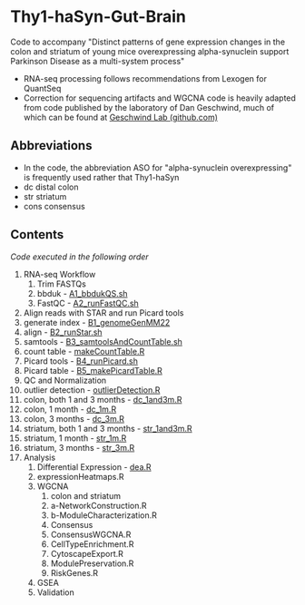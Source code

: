# Thy1-haSyn-Gut-Brain

Code to accompany "Distinct patterns of gene expression changes in the colon and striatum of young mice overexpressing alpha-synuclein support Parkinson Disease as a multi-system process"

* RNA-seq processing follows recommendations from Lexogen for QuantSeq
* Correction for sequencing artifacts and WGCNA code is heavily adapted from code published by the laboratory of Dan Geschwind, much of which can be found at [Geschwind Lab (github.com)](https://github.com/dhglab) 

## Abbreviations
* In the code, the abbreviation ASO for "alpha-synuclein overexpressing" is frequently used rather that Thy1-haSyn
* dc distal colon
* str striatum
* cons consensus

## Contents
*Code executed in the following order*

1. RNA-seq Workflow
    1. Trim FASTQs
    2. bbduk - [A1_bbdukQS.sh](1-RNAseqWorkflow/A_TrimFastqs/A1_bbdukQS.sh)
    3. FastQC - [A2_runFastQC.sh](1-RNAseqWorkflow/A_TrimFastqs/A2_runFastQC.sh)
2. Align reads with STAR and run Picard tools
  1. generate index - [B1_genomeGenMM22](1-RNAseqWorkflow/B_STARandPicard/B1_genomeGenMM22.sh)
  2. align - [B2_runStar.sh](1-RNAseqWorkflow/B_STARandPicard/B2_runStar.sh)
  3. samtools - [B3_samtoolsAndCountTable.sh](1-RNAseqWorkflow/B_STARandPicard/B3_samtoolsAndCountTable.sh)
  4. count table - [makeCountTable.R](1-RNAseqWorkflow/B_STARandPicard/makeCountTable.R)
  5. Picard tools - [B4_runPicard.sh](1-RNAseqWorkflow/B_STARandPicard/B4_runPicard.sh)
  6. Picard table - [B5_makePicardTable.R](1-RNAseqWorkflow/B_STARandPicard/B5_makePicardTable.R)
3. QC and Normalization
  1. outlier detection - [outlierDetection.R](1-RNAseqWorkflow/C_QCandNormalization/outlierDetection.R)
  2. colon, both 1 and 3 months - [dc_1and3m.R](1-RNAseqWorkflow/C_QCandNormalization/dc_1and3m.R)
  3. colon, 1 month - [dc_1m.R](1-RNAseqWorkflow/C_QCandNormalization/dc_1m.R)
  4. colon, 3 months - [dc_3m.R](1-RNAseqWorkflow/C_QCandNormalization/dc_3m.R)
  5. striatum, both 1 and 3 months - [str_1and3m.R](1-RNAseqWorkflow/C_QCandNormalization/str_1and3m.R)
  6. striatum, 1 month - [str_1m.R](1-RNAseqWorkflow/C_QCandNormalization/str_1m.R)
  7. striatum, 3 months - [str_3m.R](1-RNAseqWorkflow/C_QCandNormalization/str_3m.R)
4. Analysis
    1. Differential Expression - [dea.R](2-Analysis/dea.R)
    2. expressionHeatmaps.R
    3. WGCNA
        1. colon and striatum
          1. a-NetworkConstruction.R
          2. b-ModuleCharacterization.R
        2. Consensus
          1. ConsensusWGCNA.R
        3. CellTypeEnrichment.R
        4. CytoscapeExport.R
        5. ModulePreservation.R
        6. RiskGenes.R
    4. GSEA
    5. Validation
